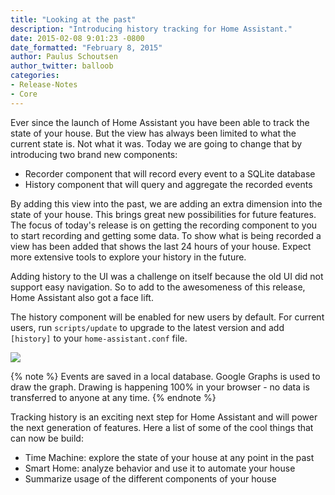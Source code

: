 ```yaml
---
title: "Looking at the past"
description: "Introducing history tracking for Home Assistant."
date: 2015-02-08 9:01:23 -0800
date_formatted: "February 8, 2015"
author: Paulus Schoutsen
author_twitter: balloob
categories:
- Release-Notes
- Core
---
```


Ever since the launch of Home Assistant you have been able to track the state of your house. But the view has always been limited to what the current state is. Not what it was. Today we are going to change that by introducing two brand new components:

- Recorder component that will record every event to a SQLite database
- History component that will query and aggregate the recorded events

By adding this view into the past, we are adding an extra dimension into the state of your house. This brings great new possibilities for future features. The focus of today's release is on getting the recording component to you to start recording and getting some data. To show what is being recorded a view has been added that shows the last 24 hours of your house. Expect more extensive tools to explore your history in the future.

Adding history to the UI was a challenge on itself because the old UI did not support easy navigation. So to add to the awesomeness of this release, Home Assistant also got a face lift.

The history component will be enabled for new users by default. For current users, run `scripts/update` to upgrade to the latest version and add `[history]` to your `home-assistant.conf` file.

<p class='img'>
  <a href='/images/screenshots/component_history_24h.png'>
    <img src='/images/screenshots/component_history_24h.png' />
  </a>
</p>

{% note %}
Events are saved in a local database. Google Graphs is used to draw the graph. Drawing is happening 100% in your browser - no data is transferred to anyone at any time.
{% endnote %}

<!--more-->

Tracking history is an exciting next step for Home Assistant and will power the next generation of features. Here a list of some of the cool things that can now be build:

 - Time Machine: explore the state of your house at any point in the past
 - Smart Home: analyze behavior and use it to automate your house
 - Summarize usage of the different components of your house
